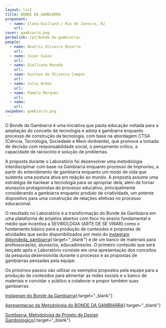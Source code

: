 ```yaml
---
layout: list
title: BONDE DA GAMBIARRA 
proponent:
  - name: Ilana Guilland / Rio de Janeiro, RJ
    url: 
cover: gambiarra.png
permalink: /pt/bonde-da-gambiarra/
people:
  - name: Beatriz Oliveira Bezerra
    url: 
  - name: Cesar Suazo
    url: 
  - name: Giulliana Macedo
    url: 
  - name: Gustavo de Oliveira Campos
    url: 
  - name: Julia Arbex
    url: 
  - name: Pamela Marques
    url: 
  - name: 
    url: 
swipebox: gambiarra.png
---
```


O Bonde da Gambiarra é uma iniciativa que pauta educação voltada para a ampliação do conceito de tecnologia e adota a gambiarra enquanto processo de construção da tecnologia,
com base na abordagem CTSA (Ciência, Tecnologia, Sociedade e Meio-Ambiente), que promove a tomada de decisão com responsabilidade social, o pensamento crítico, a capacidade de
raciocínio e solução de problemas.  
  
A proposta durante o Laboratório foi desenvolver uma metodologia interdisciplinar com base na Gambiarra enquanto processo de Improviso, a partir do entendimento de gambiarra enquanto um modo de vida que sustenta uma postura ativa em relação ao mundo. A proposta assume uma estratégia de hackear a tecnologia para se apropriar dela, além de tornar alunas/os protagonistas do processo educativo, principalmente considerando a gambiarra enquanto produto de criatividade, um potente dispositivo para uma construção de relações afetivas no processo educacional.
  
O resultado no Laboratório é a transformação do Bonde da Gambiarra em uma plataforma de projetos abertos com foco no ensino fundamental e médio que incentiva a SEVIROLOGIA
(ARTE DE SE VIRAR) como o fundamento básico para a produção de conteúdos e propostas de atividades que serão disponibilizados por meio do [instagram @bondeda_gambiarra](https://www.instagram.com/peixaria.coletiva/){:target="_blank"} e de
um banco de materiais para professoras/es, alunas/os, educadores/es. O primeiro conteúdo que será lançado após o Laboratório consiste em uma apresentação dos conceitos da
pesquisa desenvolvida durante o processo e as propostas de gambiarras pensadas pela equipe.

Os próximos passos são utilizar os exemplos propostos pela equipe para a produção de conteúdos para alimentar as redes sociais e o banco de materiais e convidar o público a colaborar e propor também suas gambiarras.


[Instagram do Bonde da Gambiarra](https://www.instagram.com/peixaria.coletiva/){:target="_blank"}


[Apresentacao da Metodologia do BONDE DA GAMBIARRA](https://www.yumpu.com/pt/document/read/63993194/bonde-da-gambiarra-apresentacao-da-metodologia){:target="_blank"}

[Sombiarra: Metodologia de Projeto de Design Gambiologico](https://www.yumpu.com/pt/document/read/63993210/sombiarra-metodologia-de-projeto-de-design-gambiologico){:target="_blank"}